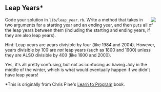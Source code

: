 
## Leap Years*
<img src="https://s3.amazonaws.com/after-school-assets/leap.gif" align="right" hspace="10">

Code your solution in `lib/leap_year.rb`. Write a method that takes in two arguments for a starting year and an ending year, and then `puts` all of the leap years between them (including the starting and ending years, if they are also leap years). 

Hint: Leap years are years divisible by four (like 1984 and 2004). However, years divisible by 100 are _not_ leap years (such as 1800 and 1900) unless they are ALSO divisible by 400 (like 1600 and 2000). 

Yes, it's all pretty confusing, but not as confusing as having July in the middle of the winter, which is what would eventually happen if we didn't have leap years!

*This is originally from Chris Pine's [Learn to Program](https://pine.fm/LearnToProgram/chap_05.html) book.
